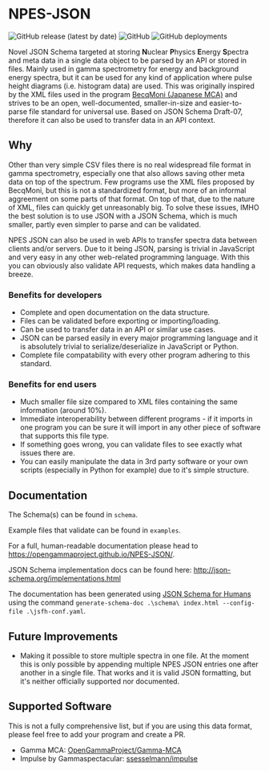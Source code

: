 # NPES-JSON

![GitHub release (latest by date)](https://img.shields.io/github/v/release/OpenGammaProject/NPES-JSON?style=flat-square) ![GitHub](https://img.shields.io/github/license/OpenGammaProject/NPES-JSON?style=flat-square) ![GitHub deployments](https://img.shields.io/github/deployments/OpenGammaProject/NPES-JSON/github-pages?label=web%20docs&style=flat-square)

Novel JSON Schema targeted at storing **N**uclear **P**hysics **E**nergy **S**pectra and meta data in a single data object to be parsed by an API or stored in files. Mainly used in gamma spectrometry for energy and background energy spectra, but it can be used for any kind of application where pulse height diagrams (i.e. histogram data) are used. This was originally inspired by the XML files used in the program [BecqMoni (Japanese MCA)](https://www.gammaspectacular.com/blue/software-downloads/becqmoni) and strives to be an open, well-documented, smaller-in-size and easier-to-parse file standard for universal use. Based on JSON Schema Draft-07, therefore it can also be used to transfer data in an API context.

## Why

Other than very simple CSV files there is no real widespread file format in gamma spectrometry, especially one that also allows saving other meta data on top of the spectrum. Few programs use the XML files proposed by BecqMoni, but this is not a standardized format, but more of an informal aggreement on some parts of that format. On top of that, due to the nature of XML, files can quickly get unreasonably big. To solve these issues, IMHO the best solution is to use JSON with a JSON Schema, which is much smaller, partly even simpler to parse and can be validated.

NPES JSON can also be used in web APIs to transfer spectra data between clients and/or servers. Due to it being JSON, parsing is trivial in JavaScript and very easy in any other web-related programming language. With this you can obviously also validate API requests, which makes data handling a breeze.

### Benefits for developers

- Complete and open documentation on the data structure.
- Files can be validated before exporting or importing/loading.
- Can be used to transfer data in an API or similar use cases.
- JSON can be parsed easily in every major programming language and it is absolutely trivial to serialize/deserialize in JavaScript or Python.
- Complete file compatability with every other program adhering to this standard.

### Benefits for end users

- Much smaller file size compared to XML files containing the same information (around 10%).
- Immediate interoperability between different programs - if it imports in one program you can be sure it will import in any other piece of software that supports this file type.
- If something goes wrong, you can validate files to see exactly what issues there are.
- You can easily manipulate the data in 3rd party software or your own scripts (especially in Python for example) due to it's simple structure.

## Documentation

The Schema(s) can be found in `schema`.

Example files that validate can be found in `examples`.

For a full, human-readable documentation please head to https://opengammaproject.github.io/NPES-JSON/.

JSON Schema implementation docs can be found here: http://json-schema.org/implementations.html

The documentation has been generated using [JSON Schema for Humans](https://github.com/coveooss/json-schema-for-humans) using the command `generate-schema-doc .\schema\ index.html --config-file .\jsfh-conf.yaml`.

## Future Improvements

- Making it possible to store multiple spectra in one file. At the moment this is only possible by appending multiple NPES JSON entries one after another in a single file. That works and it is valid JSON formatting, but it's neither officially supported nor documented.

## Supported Software

This is not a fully comprehensive list, but if you are using this data format, please feel free to add your program and create a PR.

- Gamma MCA: [OpenGammaProject/Gamma-MCA](https://github.com/OpenGammaProject/Gamma-MCA)
- Impulse by Gammaspectacular: [ssesselmann/impulse](https://github.com/ssesselmann/impulse)

